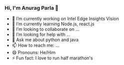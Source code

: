### Hi, I'm Anurag Parla 👋

<!--
**anuragparla/anuragparla** is a ✨ _special_ ✨ repository because its `README.md` (this file) appears on your GitHub profile.

Here are some ideas to get you started:-->

- 🔭 I’m currently working on Intel Edge Insights Vision
- 🌱 I’m currently learning Node.js, react.js
- 👯 I’m looking to collaborate on ...
- 🤔 I’m looking for help with ...
- 💬 Ask me about python and java 
- 📫 How to reach me: ...
- 😄 Pronouns: He/Him
- ⚡ Fun fact: I love to run half marathon's 

